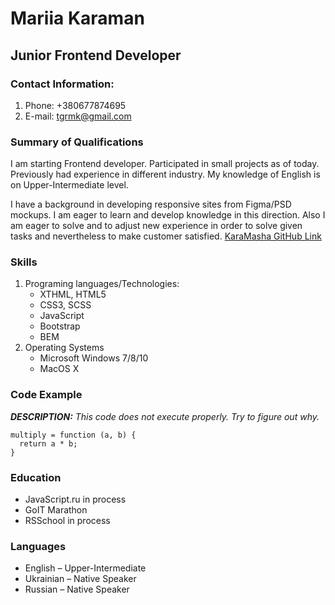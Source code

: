 # Mariia Karaman
## Junior Frontend Developer
### Contact Information:
1. Phone: +380677874695
2. E-mail: tgrmk@gmail.com

### Summary of Qualifications
I am starting Frontend developer.
Participated in small projects as of today. Previously had experience in different industry. My knowledge of English is on Upper-Intermediate level.

I have a background in developing responsive sites from Figma/PSD mockups.
I am eager to learn and develop knowledge in this direction. Also I am eager to solve and to adjust new experience in order to solve given tasks and nevertheless to make customer satisfied.
[KaraMasha GitHub Link](https://github.com/KaraMasha)

### Skills
1. Programing languages/Technologies:
    * XTHML, HTML5
    * CSS3, SCSS
    * JavaScript
    * Bootstrap
    * BEM
2. Operating Systems
    * Microsoft Windows 7/8/10
    * MacOS X

### Code Example
***DESCRIPTION:***
*This code does not execute properly. Try to figure out why.*
```
multiply = function (a, b) {
  return a * b;
}
```
### Education
+ JavaScript.ru in process
+ GoIT Marathon
+ RSSchool in process
### Languages
- English – Upper-Intermediate
- Ukrainian – Native Speaker
- Russian – Native Speaker
